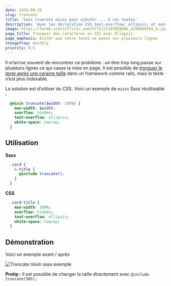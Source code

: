 ```yaml
---
date: 2015-08-26
slug: truncate
title: 'Sass truncate mixin pour ajouter ... à vos textes'
description: 'Avec les déclaration CSS text-overflow: ellipsis; et overflow: hidden; vous pourrez masquer facilement le textes qui dépassent sur plusieurs lignes'
image: https://farm6.staticflickr.com/5772/21107859806_4250069f6a_b.jpg
page_title: Tronquer des caractères en CSS avec Ellipsis
page_emphasis: Éviter que votre texte ne passe sur plusieurs lignes
changefreq: monthly
priority: 0.5
---
```


Il m’arrive souvent de rencontrer ce problème : un titre trop long passe sur plusieurs lignes ce qui casse la mise en page. Il est possible de [tronquer le texte après une ceraine taille](http://apidock.com/rails/String/truncate) dans un framework comme rails, mais le texte n’est plus indexable.

La solution est d’utiliser du CSS. Voici un exemple de `mixin` Sass réutilisable :

~~~scss
  @mixin truncate($width: 100%) {
    max-width: $width;
    overflow: hidden;
    text-overflow: ellipsis;
    white-space: nowrap;
  }
~~~

## Utilisation

__Sass__

~~~scss
  .card {
    &-title {
      @include truncate();
    }
  }
~~~

__CSS__

~~~css
  .card-title {
    max-width: 100%;
    overflow: hidden;
    text-overflow: ellipsis;
    white-space: nowrap;
  }
~~~

## Démonstration

Voici un exemple avant / après

![Truncate mixin sass exemple](https://lh3.googleusercontent.com/CcvmerZO3gO0yR4hsad7IcX3p0vfP39ma0Hbu092nEo=w615-h289-no)

__Protip :__ Il est possible de changer la taille directement avec `@include truncate(50%);`
